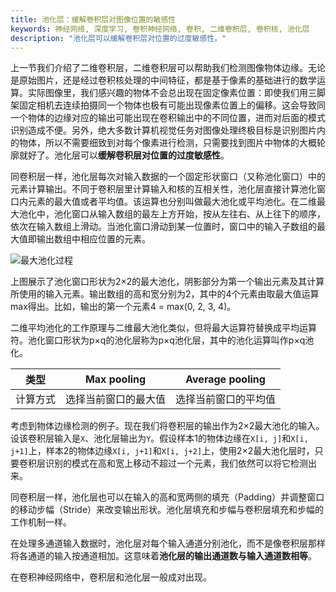 ```yaml
---
title: 池化层：缓解卷积层对图像位置的敏感性
keywords: 神经网络, 深度学习, 卷积神经网络, 卷积, 二维卷积层, 卷积核, 池化层
description: "池化层可以缓解卷积层对位置的过度敏感性。"
---
```


上一节我们介绍了二维卷积层，二维卷积层可以帮助我们检测图像物体边缘。无论是原始图片，还是经过卷积核处理的中间特征，都是基于像素的基础进行的数学运算。实际图像里，我们感兴趣的物体不会总出现在固定像素位置：即使我们用三脚架固定相机去连续拍摄同一个物体也极有可能出现像素位置上的偏移。这会导致同一个物体的边缘对应的输出可能出现在卷积输出中的不同位置，进而对后面的模式识别造成不便。另外，绝大多数计算机视觉任务对图像处理终极目标是识别图片内的物体，所以不需要细致到对每个像素进行检测，只需要找到图片中物体的大概轮廓就好了。池化层可以**缓解卷积层对位置的过度敏感性**。

同卷积层一样，池化层每次对输入数据的一个固定形状窗口（又称池化窗口）中的元素计算输出。不同于卷积层里计算输入和核的互相关性，池化层直接计算池化窗口内元素的最大值或者平均值。该运算也分别叫做最大池化或平均池化。在二维最大池化中，池化窗口从输入数组的最左上方开始，按从左往右、从上往下的顺序，依次在输入数组上滑动。当池化窗口滑动到某一位置时，窗口中的输入子数组的最大值即输出数组中相应位置的元素。

![最大池化过程](http://aixingqiu-1258949597.cos.ap-beijing.myqcloud.com/2020-11-19-082715.png)

上图展示了池化窗口形状为2×2的最大池化，阴影部分为第一个输出元素及其计算所使用的输入元素。输出数组的高和宽分别为2，其中的4个元素由取最大值运算max得出。比如，输出的第一个元素4 = max(0, 2, 3, 4)。

二维平均池化的工作原理与二维最大池化类似，但将最大运算符替换成平均运算符。池化窗口形状为p×q的池化层称为p×q池化层，其中的池化运算叫作p×q池化。

| 类型     | Max pooling                                                  | Average pooling                                              |
| -------- | ------------------------------------------------------------ | ------------------------------------------------------------ |
| 计算方式 | 选择当前窗口的最大值                                         | 选择当前窗口的平均值                                         |

考虑到物体边缘检测的例子。现在我们将卷积层的输出作为2×2最大池化的输入。设该卷积层输入是`X`、池化层输出为`Y`。假设样本1的物体边缘在`X[i, j]`和`X[i, j+1]`上，样本2的物体边缘`X[i, j+1]`和`X[i, j+2]`上，使用2×2最大池化层时，只要卷积层识别的模式在高和宽上移动不超过一个元素，我们依然可以将它检测出来。

同卷积层一样，池化层也可以在输入的高和宽两侧的填充（Padding）并调整窗口的移动步幅（Stride）来改变输出形状。池化层填充和步幅与卷积层填充和步幅的工作机制一样。

在处理多通道输入数据时，池化层对每个输入通道分别池化，而不是像卷积层那样将各通道的输入按通道相加。这意味着**池化层的输出通道数与输入通道数相等**。

在卷积神经网络中，卷积层和池化层一般成对出现。​
